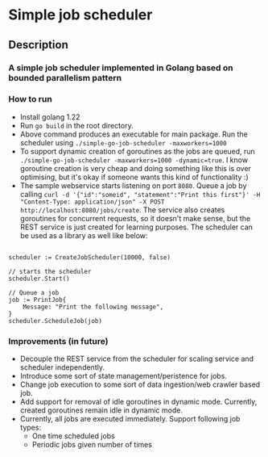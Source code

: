 # Simple job scheduler

## Description
### A simple job scheduler implemented in Golang based on bounded parallelism pattern

### How to run
- Install golang 1.22
- Run `go build` in the root directory.
- Above command produces an executable for main package. Run the scheduler using `./simple-go-job-scheduler -maxworkers=1000`
- To support dynamic creation of goroutines as the jobs are queued, run `./simple-go-job-scheduler -maxworkers=1000 -dynamic=true`. I know goroutine creation is very cheap and doing something like this is over optimising, but it's okay if someone wants this kind of functionality :)
- The sample webservice starts listening on port `8080`. Queue a job by calling `curl -d '{"id":"someid", "statement":"Print this first"}' -H "Content-Type: application/json" -X POST http://localhost:8080/jobs/create`. The service also creates goroutines for concurrent requests, so it doesn't make sense, but the REST service is just created for learning purposes. The scheduler can be used as a library as well like below:

```

scheduler := CreateJobScheduler(10000, false)

// starts the scheduler
scheduler.Start()

// Queue a job
job := PrintJob{
    Message: "Print the following message",
}
scheduler.ScheduleJob(job)

```

### Improvements (in future)
- Decouple the REST service from the scheduler for scaling service and scheduler independently.
- Introduce some sort of state management/peristence for jobs.
- Change job execution to some sort of data ingestion/web crawler based job.
- Add support for removal of idle goroutines in dynamic mode. Currently, created goroutines remain idle in dynamic mode.
- Currently, all jobs are executed immediately. Support following job types:
    - One time scheduled jobs
    - Periodic jobs given number of times